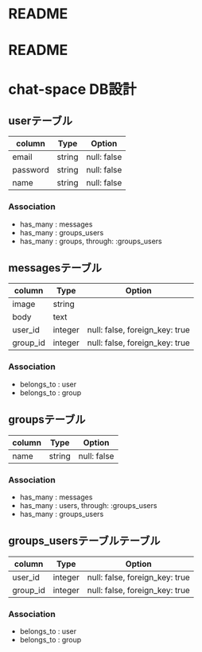 # README

# README
# chat-space DB設計
## userテーブル
|column|Type|Option|
|------|----|------|
|email|string|null: false|
|password|string|null: false|
|name|string|null: false|
### Association
- has_many : messages
- has_many : groups_users
- has_many : groups, through: :groups_users

## messagesテーブル
|column|Type|Option|
|------|----|------|
|image|string||
|body|text||
|user_id|integer|null: false, foreign_key: true|
|group_id|integer|null: false, foreign_key: true|
### Association
- belongs_to : user
- belongs_to : group

## groupsテーブル
|column|Type|Option|
|------|----|------|
|name|string|null: false|
### Association
- has_many : messages
- has_many : users, through: :groups_users
- has_many : groups_users

## groups_usersテーブルテーブル
|column|Type|Option|
|------|----|------|
|user_id|integer|null: false, foreign_key: true|
|group_id|integer|null: false, foreign_key: true|
### Association
- belongs_to : user
- belongs_to : group
